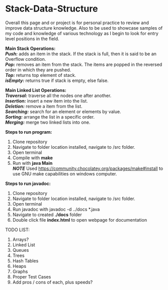# Stack-Data-Structure
Overall this page and or project is for personal practice to review and improve data structure knowledge. Also to be used to showcase samples of my code and knowledge of various technology as I begin to look for entry level positions in the field. 

**Main Stack Operations:**  
***Push:*** adds an item in the stack. If the stack is full, then it is said to be an Overflow condition.  
***Pop:*** removes an item from the stack. The items are popped in the reversed order in which they are pushed.   
***Top:*** returns top element of stack.  
***isEmpty:*** returns true if stack is empty, else false.  

**Main Linked List Operations:**  
***Traversal:*** traverse all the nodes one after another.  
***Insertion:*** insert a new item into the list.  
***Deletion:*** remove a item from the list.  
***Searching:*** search for an element or elements by value.  
***Sorting:*** arrange the list in a specific order.  
***Merging:*** merge two linked lists into one.  

**Steps to run program:**
1) Clone repository
2) Navigate to folder location installed, navigate to /src folder.
3) Open terminal
4) Compile with **make**  
5) Run with **java Main**  
***NOTE*** Used https://community.chocolatey.org/packages/make#install to use GNU make capabilities on windows computer.

**Steps to run javadoc:**
1) Clone repository
2) Navigate to folder location installed, navigate to /src folder.
3) Open terminal
4) Run javadoc with javadoc -d ../docs *.java
5) Navigate to created **./docs** folder
6) Double click file **index.html** to open webpage for documentation

TODO LIST:  
1) Arrays?  
2) Linked List  
3) Queues  
4) Trees  
6) Hash Tables  
7) Heaps  
8) Graphs  
9) Proper Test Cases  
10) Add pros / cons of each, plus speeds?
